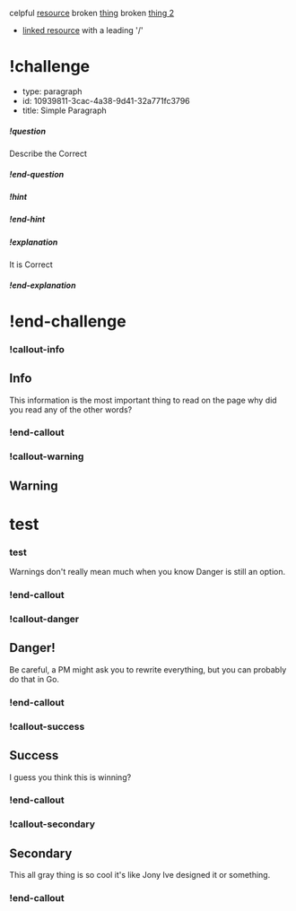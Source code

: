 celpful [resource](./simple-resource.md)
broken [thing](./simple-broken.md)
broken [thing 2](./simple-broken.md)
* [linked resource](/simple-resource.md) with a leading '/'

# !challenge

* type: paragraph
* id: 10939811-3cac-4a38-9d41-32a771fc3796
* title: Simple Paragraph

##### !question
Describe the Correct
##### !end-question

##### !hint
##### !end-hint

##### !explanation
It is Correct
##### !end-explanation

# !end-challenge

### !callout-info
## Info
This information is the most important thing to read on the page why did you read any of the other words?
### !end-callout

### !callout-warning
## Warning
# test
### test
Warnings don't really mean much when you know Danger is still an option.
### !end-callout

### !callout-danger
## Danger!
Be careful, a PM might ask you to rewrite everything, but you can probably do that in Go.
### !end-callout

### !callout-success
## Success
I guess you think this is winning?
### !end-callout

### !callout-secondary
## Secondary
This all gray thing is so cool it's like Jony Ive designed it or something.
### !end-callout
